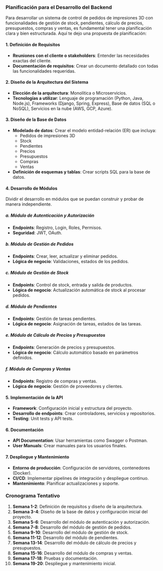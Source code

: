 ### Planificación para el Desarrollo del Backend

Para desarrollar un sistema de control de pedidos de impresiones 3D con funcionalidades de gestión de stock, pendientes, cálculo de precios, presupuestos, compras y ventas, es fundamental tener una planificación clara y bien estructurada. Aquí te dejo una propuesta de planificación:

#### 1. Definición de Requisitos
- **Reuniones con el cliente o stakeholders**: Entender las necesidades exactas del cliente.
- **Documentación de requisitos**: Crear un documento detallado con todas las funcionalidades requeridas.

#### 2. Diseño de la Arquitectura del Sistema
- **Elección de la arquitectura**: Monolítica o Microservicios.
- **Tecnologías a utilizar**: Lenguaje de programación (Python, Java, Node.js), Frameworks (Django, Spring, Express), Base de datos (SQL o NoSQL), Servicios en la nube (AWS, GCP, Azure).

#### 3. Diseño de la Base de Datos
- **Modelado de datos**: Crear el modelo entidad-relación (ER) que incluya:
  - Pedidos de impresiones 3D
  - Stock
  - Pendientes
  - Precios
  - Presupuestos
  - Compras
  - Ventas
- **Definición de esquemas y tablas**: Crear scripts SQL para la base de datos.

#### 4. Desarrollo de Módulos
Dividir el desarrollo en módulos que se puedan construir y probar de manera independiente.

##### a. Módulo de Autenticación y Autorización
- **Endpoints**: Registro, Login, Roles, Permisos.
- **Seguridad**: JWT, OAuth.

##### b. Módulo de Gestión de Pedidos
- **Endpoints**: Crear, leer, actualizar y eliminar pedidos.
- **Lógica de negocio**: Validaciones, estados de los pedidos.

##### c. Módulo de Gestión de Stock
- **Endpoints**: Control de stock, entrada y salida de productos.
- **Lógica de negocio**: Actualización automática de stock al procesar pedidos.

##### d. Módulo de Pendientes
- **Endpoints**: Gestión de tareas pendientes.
- **Lógica de negocio**: Asignación de tareas, estados de las tareas.

##### e. Módulo de Cálculo de Precios y Presupuestos
- **Endpoints**: Generación de precios y presupuestos.
- **Lógica de negocio**: Cálculo automático basado en parámetros definidos.

##### f. Módulo de Compras y Ventas
- **Endpoints**: Registro de compras y ventas.
- **Lógica de negocio**: Gestión de proveedores y clientes.

#### 5. Implementación de la API
- **Framework**: Configuración inicial y estructura del proyecto.
- **Desarrollo de endpoints**: Crear controladores, servicios y repositorios.
- **Testing**: Unit tests y API tests.

#### 6. Documentación
- **API Documentation**: Usar herramientas como Swagger o Postman.
- **User Manuals**: Crear manuales para los usuarios finales.

#### 7. Despliegue y Mantenimiento
- **Entorno de producción**: Configuración de servidores, contenedores (Docker).
- **CI/CD**: Implementar pipelines de integración y despliegue continuo.
- **Mantenimiento**: Planificar actualizaciones y soporte.

### Cronograma Tentativo
1. **Semana 1-2**: Definición de requisitos y diseño de la arquitectura.
2. **Semana 3-4**: Diseño de la base de datos y configuración inicial del proyecto.
3. **Semana 5-6**: Desarrollo del módulo de autenticación y autorización.
4. **Semana 7-8**: Desarrollo del módulo de gestión de pedidos.
5. **Semana 9-10**: Desarrollo del módulo de gestión de stock.
6. **Semana 11-12**: Desarrollo del módulo de pendientes.
7. **Semana 13-14**: Desarrollo del módulo de cálculo de precios y presupuestos.
8. **Semana 15-16**: Desarrollo del módulo de compras y ventas.
9. **Semana 17-18**: Pruebas y documentación.
10. **Semana 19-20**: Despliegue y mantenimiento inicial.

